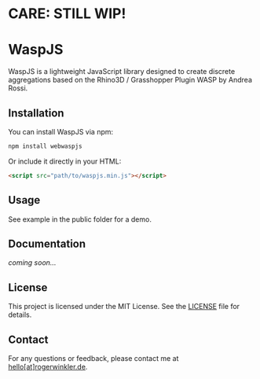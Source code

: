 # CARE: STILL WIP!

# WaspJS

WaspJS is a lightweight JavaScript library designed to create discrete aggregations based on the Rhino3D / Grasshopper Plugin WASP by Andrea Rossi.

## Installation

You can install WaspJS via npm:

```bash
npm install webwaspjs
```

Or include it directly in your HTML:

```html
<script src="path/to/waspjs.min.js"></script>
```

## Usage

See example in the public folder for a demo.

## Documentation

*coming soon...*

## License

This project is licensed under the MIT License. See the [LICENSE](LICENSE) file for details.

## Contact

For any questions or feedback, please contact me at [hello[at]rogerwinkler.de](mailto:hello@rogerwinkler.de).
